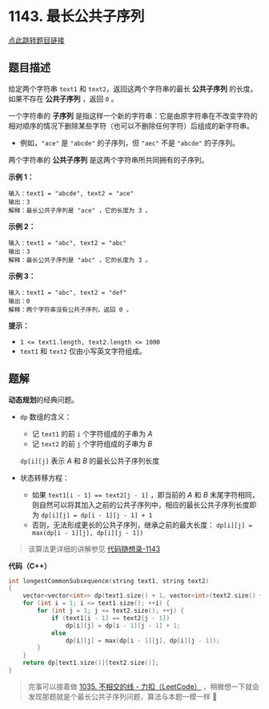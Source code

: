 # 1143. 最长公共子序列

[点此跳转题目链接](https://leetcode.cn/problems/longest-common-subsequence/description/)

## 题目描述

给定两个字符串 `text1` 和 `text2`，返回这两个字符串的最长 **公共子序列** 的长度。如果不存在 **公共子序列** ，返回 `0` 。

一个字符串的 **子序列** 是指这样一个新的字符串：它是由原字符串在不改变字符的相对顺序的情况下删除某些字符（也可以不删除任何字符）后组成的新字符串。

- 例如，`"ace"` 是 `"abcde"` 的子序列，但 `"aec"` 不是 `"abcde"` 的子序列。

两个字符串的 **公共子序列** 是这两个字符串所共同拥有的子序列。

 

**示例 1：**

```
输入：text1 = "abcde", text2 = "ace" 
输出：3  
解释：最长公共子序列是 "ace" ，它的长度为 3 。
```

**示例 2：**

```
输入：text1 = "abc", text2 = "abc"
输出：3
解释：最长公共子序列是 "abc" ，它的长度为 3 。
```

**示例 3：**

```
输入：text1 = "abc", text2 = "def"
输出：0
解释：两个字符串没有公共子序列，返回 0 。
```

 

**提示：**

- `1 <= text1.length, text2.length <= 1000`
- `text1` 和 `text2` 仅由小写英文字符组成。



## 题解

**动态规划**的经典问题。

- `dp` 数组的含义： 

  - 记 `text1` 的前 `i` 个字符组成的子串为 $A$ 
  - 记 `text2` 的前 `j` 个字符组成的子串为 $B$ 

  `dp[i][j]` 表示 $A$ 和 $B$ 的最长公共子序列长度

- 状态转移方程：

  - 如果 `text1[i - 1] == text2[j - 1]` ，即当前的 $A$ 和 $B$ 末尾字符相同，则自然可以将其加入之前的公共子序列中，相应的最长公共子序列长度即为 `dp[i][j] = dp[i - 1][j - 1] + 1`
  - 否则，无法形成更长的公共子序列，继承之前的最大长度： `dp[i][j] = max(dp[i - 1][j], dp[i][j - 1])` 

> 该算法更详细的讲解参见 [代码随想录-1143](https://programmercarl.com/1143.最长公共子序列.html#思路)

**代码（C++）**

```cpp
int longestCommonSubsequence(string text1, string text2)
{
    vector<vector<int>> dp(text1.size() + 1, vector<int>(text2.size() + 1, 0));
    for (int i = 1; i <= text1.size(); ++i) {
        for (int j = 1; j <= text2.size(); ++j) {
            if (text1[i - 1] == text2[j - 1]) 
                dp[i][j] = dp[i - 1][j - 1] + 1;
            else
                dp[i][j] = max(dp[i - 1][j], dp[i][j - 1]);
        }
    }
    return dp[text1.size()][text2.size()];
}
```

> 完事可以接着做 [1035. 不相交的线 - 力扣（LeetCode）](https://leetcode.cn/problems/uncrossed-lines/description/) ，稍微想一下就会发现那题就是个最长公共子序列问题，算法与本题一模一样 :rofl: ​